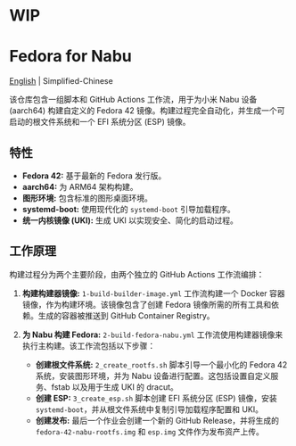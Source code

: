 # WIP

# Fedora for Nabu

[English](../README.md) | Simplified-Chinese

该仓库包含一组脚本和 GitHub Actions 工作流，用于为小米 Nabu 设备 (aarch64) 构建自定义的 Fedora 42 镜像。构建过程完全自动化，并生成一个可启动的根文件系统和一个 EFI 系统分区 (ESP) 镜像。

## 特性

*   **Fedora 42:** 基于最新的 Fedora 发行版。
*   **aarch64:** 为 ARM64 架构构建。
*   **图形环境:** 包含标准的图形桌面环境。
*   **systemd-boot:** 使用现代化的 `systemd-boot` 引导加载程序。
*   **统一内核镜像 (UKI):** 生成 UKI 以实现安全、简化的启动过程。

## 工作原理

构建过程分为两个主要阶段，由两个独立的 GitHub Actions 工作流编排：

1.  **构建构建器镜像:** `1-build-builder-image.yml` 工作流构建一个 Docker 容器镜像，作为构建环境。该镜像包含了创建 Fedora 镜像所需的所有工具和依赖。生成的容器被推送到 GitHub Container Registry。

2.  **为 Nabu 构建 Fedora:** `2-build-fedora-nabu.yml` 工作流使用构建器镜像来执行主构建。该工作流包括以下步骤：
    *   **创建根文件系统:** `2_create_rootfs.sh` 脚本引导一个最小化的 Fedora 42 系统，安装图形环境，并为 Nabu 设备进行配置。这包括设置自定义服务、fstab 以及用于生成 UKI 的 dracut。
    *   **创建 ESP:** `3_create_esp.sh` 脚本创建 EFI 系统分区 (ESP) 镜像，安装 `systemd-boot`，并从根文件系统中复制引导加载程序配置和 UKI。
    *   **创建发布:** 最后一个作业会创建一个新的 GitHub Release，并将生成的 `fedora-42-nabu-rootfs.img` 和 `esp.img` 文件作为发布资产上传。